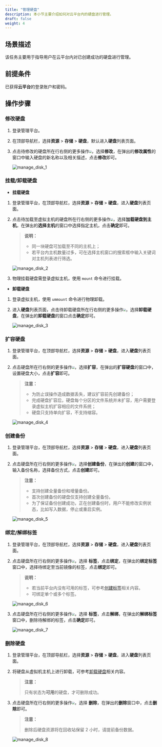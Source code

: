 ```yaml
---
title: "管理硬盘"
description: 本小节主要介绍如何对云平台内的硬盘进行管理。
draft: false
weight: 4
---
```


## 场景描述

该任务主要用于指导用户在云平台内对已创建成功的硬盘进行管理。

## 前提条件

已获得**云平台**的登录账户和密码。


## 操作步骤

### 修改硬盘

1. 登录管理平台。

2. 在顶部导航栏，选择**资源** > **存储** > **硬盘**，默认进入**硬盘**列表页面。


3. 点击待修改的硬盘所在行右侧的更多操作<img src="../../_images/more_operation.png" style="zoom:50%;" />，选择**修改**，在弹出的**修改属性**的窗口中输入硬盘的新名称以及相关描述，点击**修改**即可。

   ![manage_disk_1](../../_images/manage_disk_1.png)

### 挂载/卸载硬盘

- **挂载硬盘**

1. 登录管理平台，在顶部导航栏，选择**资源** > **存储** > **硬盘**，进入**硬盘**列表页面。

2. 点击待加载至虚拟主机的硬盘所在行右侧的更多操作<img src="../../_images/more_operation.png" style="zoom:50%;" />，选择**加载硬盘到主机**，在弹出的**选择主机**的窗口中选择指定主机，点击**确定**即可。

   > **说明：**
   >
   > - 同一块硬盘可加载至不同的主机上；
   > - 若平台内主机数量过多，可在选择主机窗口的搜索框中输入关键词对主机列表进行筛选。

   ![manage_disk_2](../../_images/manage_disk_2.png)

3. 物理挂载硬盘需登录虚拟主机，使用 `mount` 命令进行挂载。

- **卸载硬盘**

1. 登录虚拟主机，使用 `ummount` 命令进行物理卸载。

2. 进入**硬盘**列表页面，点击待卸载硬盘所在行右侧的更多操作<img src="../../_images/more_operation.png" style="zoom:50%;" />，选择**卸载硬盘**，在弹出的**卸载硬盘**的窗口点击**确定**即可。

   ![manage_disk_3](../../_images/manage_disk_3.png)

### 扩容硬盘

1. 登录管理平台，在顶部导航栏，选择**资源** > **存储** > **硬盘**，进入**硬盘**列表页面。

2. 点击硬盘所在行右侧的更多操作<img src="../../_images/more_operation.png" style="zoom:50%;" />，选择**扩容**，在弹出的**扩容硬盘**的窗口中，设置硬盘大小，点击**扩容**即可。

   > **注意：**
   >
   > - 为防止误操作造成数据丢失，建议扩容前先创建备份；
   > - 完成硬盘扩容后，硬盘每个分区的文件系统并未扩容，用户需要登录虚拟主机扩容相应的文件系统；
   > - 硬盘只支持单向扩容，不支持缩容。

   ![manage_disk_4](../../_images/manage_disk_4.png)

### 创建备份

1. 登录管理平台，在顶部导航栏，选择**资源** > **存储** > **硬盘**，进入**硬盘**列表页面。

2. 点击硬盘所在行右侧的更多操作<img src="../../_images/more_operation.png" style="zoom:50%;" />，选择**创建备份**，在弹出的**创建**的窗口中，输入备份名称，选择备份方式，点击**创建**即可。

   > **注意：**
   >
   > - 支持创建全量备份和增量备份。
   > - 首次创建备份的硬盘仅支持创建全量备份。
   > - 为了保证备份创建成功，正在创建备份时，用户不能修改实例状态，比如写入数据，停止或重启实例。

   ![manage_disk_5](../../_images/manage_disk_5.png)


### 绑定/解绑标签

1. 登录管理平台，在顶部导航栏，选择**资源** > **存储** > **硬盘**，进入**硬盘**列表页面。

2. 点击硬盘所在行右侧的更多操作<img src="../../_images/more_operation.png" style="zoom:50%;" />，选择 **标签**，点击**绑定**，在弹出的**绑定标签**窗口中，选择待绑定至当前镜像的标签，点击**绑定**即可。

   > **说明：**
   >
   > - 若当前平台内没有可用的标签，可参考[创建标签](/ops_tool/label/create_label)相关内容。
   > - 可绑定单个或多个标签。

   ![manage_disk_6](../../_images/manage_disk_6.png)

3. 点击硬盘所在行右侧的更多操作<img src="../../_images/more_operation.png" style="zoom:50%;" />，选择 **标签**，点击**解绑**，在弹出的**解绑标签**窗口中，删除待解绑的标签，点击**确定**即可。

   ![manage_disk_7](../../_images/manage_disk_7.png)


### 删除硬盘

1. 登录管理平台，在顶部导航栏，选择**资源** > **存储** > **硬盘**，进入**硬盘**列表页面。

2. 将硬盘从虚拟机主机上进行卸载，可参考[卸载硬盘](#挂载卸载硬盘)相关内容。

   > **注意：**
   > 
   > 只有状态为**可用**的硬盘，才可删除成功。

3. 点击硬盘所在行右侧的更多操作<img src="../../_images/more_operation.png" style="zoom:50%;" />，选择 **删除**，在弹出的**删除**窗口中，点击**删除**即可。

   > **注意：**
   > 
   > 删除后硬盘资源将在回收站保留 2 小时，请提前备份数据。

      ![manage_disk_8](../../_images/manage_disk_8.png)